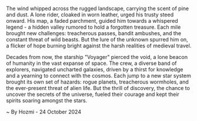
The wind whipped across the rugged landscape, carrying the scent of pine and dust.  A lone rider, cloaked in worn leather, urged his trusty steed onward.  His map, a faded parchment, guided him towards a whispered legend - a hidden valley rumored to hold a forgotten treasure.  Each mile brought new challenges: treacherous passes, bandit ambushes, and the constant threat of wild beasts. But the lure of the unknown spurred him on, a flicker of hope burning bright against the harsh realities of medieval travel.

Decades from now, the starship "Voyager" pierced the void, a lone beacon of humanity in the vast expanse of space.  The crew, a diverse band of explorers, navigated uncharted galaxies, driven by a thirst for knowledge and a yearning to connect with the cosmos.  Each jump to a new star system brought its own set of hazards: rogue planets, treacherous wormholes, and the ever-present threat of alien life.  But the thrill of discovery, the chance to uncover the secrets of the universe, fueled their courage and kept their spirits soaring amongst the stars. 

~ By Hozmi - 24 October 2024
